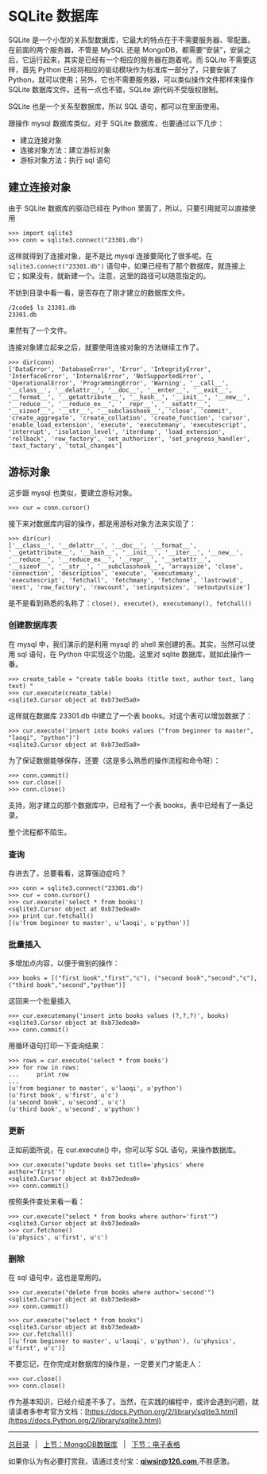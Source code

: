 # SQLite 数据库

SQLite 是一个小型的关系型数据库，它最大的特点在于不需要服务器、零配置。在前面的两个服务器，不管是 MySQL 还是 MongoDB，都需要“安装”，安装之后，它运行起来，其实是已经有一个相应的服务器在跑着呢。而 SQLite 不需要这样，首先 Python 已经将相应的驱动模块作为标准库一部分了，只要安装了 Python，就可以使用；另外，它也不需要服务器，可以类似操作文件那样来操作 SQLite 数据库文件。还有一点也不错，SQLite 源代码不受版权限制。

SQLite 也是一个关系型数据库，所以 SQL 语句，都可以在里面使用。

跟操作 mysql 数据库类似，对于 SQLite 数据库，也要通过以下几步：

- 建立连接对象
- 连接对象方法：建立游标对象
- 游标对象方法：执行 sql 语句

## 建立连接对象

由于 SQLite 数据库的驱动已经在 Python 里面了，所以，只要引用就可以直接使用

    >>> import sqlite3
    >>> conn = sqlite3.connect("23301.db")

这样就得到了连接对象，是不是比 mysql 连接要简化了很多呢。在 `sqlite3.connect("23301.db")` 语句中，如果已经有了那个数据库，就连接上它；如果没有，就新建一个。注意，这里的路径可以随意指定的。

不妨到目录中看一看，是否存在了刚才建立的数据库文件。

    /2code$ ls 23301.db
    23301.db

果然有了一个文件。

连接对象建立起来之后，就要使用连接对象的方法继续工作了。

    >>> dir(conn)
    ['DataError', 'DatabaseError', 'Error', 'IntegrityError', 'InterfaceError', 'InternalError', 'NotSupportedError', 'OperationalError', 'ProgrammingError', 'Warning', '__call__', '__class__', '__delattr__', '__doc__', '__enter__', '__exit__', '__format__', '__getattribute__', '__hash__', '__init__', '__new__', '__reduce__', '__reduce_ex__', '__repr__', '__setattr__', '__sizeof__', '__str__', '__subclasshook__', 'close', 'commit', 'create_aggregate', 'create_collation', 'create_function', 'cursor', 'enable_load_extension', 'execute', 'executemany', 'executescript', 'interrupt', 'isolation_level', 'iterdump', 'load_extension', 'rollback', 'row_factory', 'set_authorizer', 'set_progress_handler', 'text_factory', 'total_changes']

## 游标对象

这步跟 mysql 也类似，要建立游标对象。
    
    >>> cur = conn.cursor()

接下来对数据库内容的操作，都是用游标对象方法来实现了：

    >>> dir(cur)
    ['__class__', '__delattr__', '__doc__', '__format__', '__getattribute__', '__hash__', '__init__', '__iter__', '__new__', '__reduce__', '__reduce_ex__', '__repr__', '__setattr__', '__sizeof__', '__str__', '__subclasshook__', 'arraysize', 'close', 'connection', 'description', 'execute', 'executemany', 'executescript', 'fetchall', 'fetchmany', 'fetchone', 'lastrowid', 'next', 'row_factory', 'rowcount', 'setinputsizes', 'setoutputsize']

是不是看到熟悉的名称了：`close(), execute(), executemany(), fetchall()`

### 创建数据库表

在 mysql 中，我们演示的是利用 mysql 的 shell 来创建的表。其实，当然可以使用 sql 语句，在 Python 中实现这个功能。这里对 sqlite 数据库，就如此操作一番。

    >>> create_table = "create table books (title text, author text, lang text) "
    >>> cur.execute(create_table)
    <sqlite3.Cursor object at 0xb73ed5a0>

这样就在数据库 23301.db 中建立了一个表 books。对这个表可以增加数据了：

    >>> cur.execute('insert into books values ("from beginner to master", "laoqi", "python")')
    <sqlite3.Cursor object at 0xb73ed5a0>

为了保证数据能够保存，还要（这是多么熟悉的操作流程和命令呀）：

    >>> conn.commit()
    >>> cur.close()
    >>> conn.close()

支持，刚才建立的那个数据库中，已经有了一个表 books，表中已经有了一条记录。

整个流程都不陌生。

### 查询

存进去了，总要看看，这算强迫症吗？

    >>> conn = sqlite3.connect("23301.db")
    >>> cur = conn.cursor()
    >>> cur.execute('select * from books')
    <sqlite3.Cursor object at 0xb73edea0>
    >>> print cur.fetchall()
    [(u'from beginner to master', u'laoqi', u'python')]

### 批量插入

多增加点内容，以便于做别的操作：

    >>> books = [("first book","first","c"), ("second book","second","c"), ("third book","second","python")]
    
这回来一个批量插入

    >>> cur.executemany('insert into books values (?,?,?)', books)
    <sqlite3.Cursor object at 0xb73edea0>
    >>> conn.commit()

用循环语句打印一下查询结果：

    >>> rows = cur.execute('select * from books')
    >>> for row in rows:
    ...     print row
    ... 
    (u'from beginner to master', u'laoqi', u'python')
    (u'first book', u'first', u'c')
    (u'second book', u'second', u'c')
    (u'third book', u'second', u'python')

### 更新

正如前面所说，在 cur.execute() 中，你可以写 SQL 语句，来操作数据库。

    >>> cur.execute("update books set title='physics' where author='first'")
    <sqlite3.Cursor object at 0xb73edea0>
    >>> conn.commit()
    
按照条件查处来看一看：

    >>> cur.execute("select * from books where author='first'")
    <sqlite3.Cursor object at 0xb73edea0>
    >>> cur.fetchone()
    (u'physics', u'first', u'c')

### 删除

在 sql 语句中，这也是常用的。

    >>> cur.execute("delete from books where author='second'")
    <sqlite3.Cursor object at 0xb73edea0>
    >>> conn.commit()

    >>> cur.execute("select * from books")
    <sqlite3.Cursor object at 0xb73edea0>
    >>> cur.fetchall()
    [(u'from beginner to master', u'laoqi', u'python'), (u'physics', u'first', u'c')]

不要忘记，在你完成对数据库的操作是，一定要关门才能走人：

    >>> cur.close()
    >>> conn.close()
    
作为基本知识，已经介绍差不多了。当然，在实践的编程中，或许会遇到问题，就请读者多参考官方文档：[https://docs.Python.org/2/library/sqlite3.html](https://docs.Python.org/2/library/sqlite3.html)

------

[总目录](./index.md)&nbsp;&nbsp;&nbsp;|&nbsp;&nbsp;&nbsp;[上节：MongoDB数据库](./232.md)&nbsp;&nbsp;&nbsp;|&nbsp;&nbsp;&nbsp;[下节：电子表格](./234.md)

如果你认为有必要打赏我，请通过支付宝：**qiwsir@126.com**,不胜感激。
